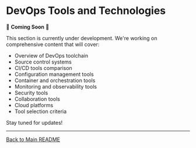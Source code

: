 # DevOps Tools and Technologies

🚧 **Coming Soon** 🚧

This section is currently under development. We're working on comprehensive content that will cover:

- Overview of DevOps toolchain
- Source control systems
- CI/CD tools comparison
- Configuration management tools
- Container and orchestration tools
- Monitoring and observability tools
- Security tools
- Collaboration tools
- Cloud platforms
- Tool selection criteria

Stay tuned for updates!

---

[Back to Main README](./README.md)
